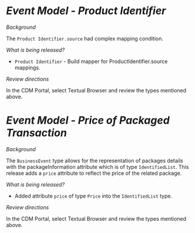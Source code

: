 # *Event Model - Product Identifier*

_Background_

The `Product Identifier.source` had complex mapping condition. 

_What is being released?_

- `Product Identifier` - Build mapper for ProductIdentifier.source mappings.

_Review directions_

In the CDM Portal, select Textual Browser and review the types mentioned above.

# *Event Model - Price of Packaged Transaction*

_Background_

The `BusinessEvent` type allows for the representation of packages details with the packageInformation attribute which is of type `IdentifiedList`.  This release adds a `price` attribute to reflect the price of the related package.

_What is being released?_

- Added attribute `price` of type `Price` into the `IdentifiedList` type.

_Review directions_

In the CDM Portal, select Textual Browser and review the types mentioned above.
